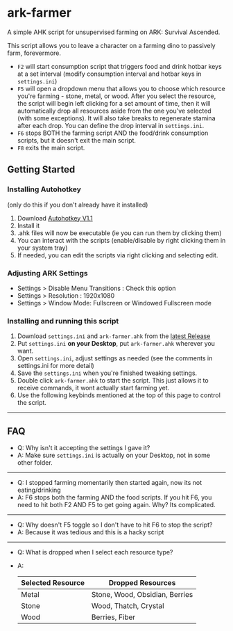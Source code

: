 # ark-farmer

A simple AHK script for unsupervised farming on ARK: Survival Ascended.

This script allows you to leave a character on a farming dino to passively farm, forevermore. 
- `F2` will start consumption script that triggers food and drink hotbar keys at a set interval (modify consumption interval and hotbar keys in `settings.ini`)
- `F5` will open a dropdown menu that allows you to choose which resource you're farming - stone, metal, or wood. After you select the resource, the script will begin left clicking for a set amount of time, then it will automatically drop all resources aside from the one you've selected (with some exceptions). It will also take breaks to regenerate stamina after each drop. You can define the drop interval in `settings.ini`. 
- `F6` stops BOTH the farming script AND the food/drink consumption scripts, but it doesn't exit the main script.
- `F8` exits the main script.


## Getting Started
### Installing Autohotkey 
(only do this if you don't already have it installed)
1. Download [Autohotkey V1.1](https://www.autohotkey.com/)
2. Install it
3. .ahk files will now be executable (ie you can run them by clicking them)
4. You can interact with the scripts (enable/disable by right clicking them in your system tray) 
5. If needed, you can edit the scripts via right clicking and selecting edit.

### Adjusting ARK Settings
- Settings > Disable Menu Transitions : Check this option
- Settings > Resolution : 1920x1080
- Settings > Window Mode: Fullscreen or Windowed Fullscreen mode

### Installing and running this script
1. Download `settings.ini` and `ark-farmer.ahk` from the [latest Release](https://github.com/FM-17/ark-farmer/releases/latest) 
2. Put `settings.ini` **on your Desktop**, put `ark-farmer.ahk` wherever you want.
3. Open `settings.ini`, adjust settings as needed (see the comments in settings.ini for more detail)
4. Save the `settings.ini` when you're finished tweaking settings.
5. Double click `ark-farmer.ahk` to start the script. This just allows it to receive commands, it wont actually start farming yet.
6. Use the following keybinds mentioned at the top of this page to control the script.

----
## FAQ
- Q: Why isn't it accepting the settings I gave it?
- A: Make sure `settings.ini` is actually on your Desktop, not in some other folder.
---
- Q: I stopped farming momentarily then started again, now its not eating/drinking
- A: F6 stops both the farming AND the food scripts. If you hit F6, you need to hit both F2 AND F5 to get going again. Why? Its complicated.
----
- Q: Why doesn't F5 toggle so I don't have to hit F6 to stop the script?
- A: Because it was tedious and this is a hacky script
----
- Q: What is dropped when I select each resource type?
- A: 

    Selected Resource | Dropped Resources |
    --- | --- | 
    Metal | Stone, Wood, Obsidian, Berries |
    Stone | Wood, Thatch, Crystal | 
    Wood  | Berries, Fiber |  